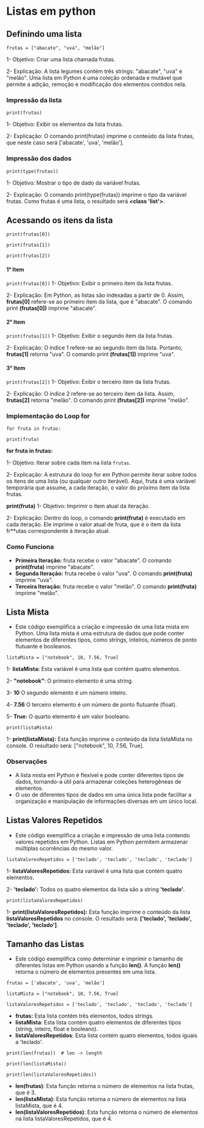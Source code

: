 # Listas em python

## Definindo uma lista
``frutas = ["abacate", "uva", "melão"]``

1- Objetivo: Criar uma lista chamada frutas.

2- Explicação: A lista legumes contém três strings: "abacate", "uva" e "melão". Uma lista em Python é uma coleção ordenada e mutável que permite a adição, remoção e modificação dos elementos contidos nela.

### Impressão da lista
``print(frutas)``

1- Objetivo: Exibir os elementos da lista frutas.

2- Explicação:  O comando print(frutas) imprime o conteúdo da lista frutas, que neste caso será ['abacate', 'uva', 'melão'].

### Impressão dos dados
``print(type(frutas))``

1- Objetivo: Mostrar o tipo de dado da variável frutas.

2- Explicação: O comando print(type(frutas)) imprime o tipo da variável frutas. Como frutas é uma lista, o resultado será **<class 'list'>**.

## Acessando os itens da lista 
``print(frutas[0])``

``print(frutas[1])``

``print(frutas[2])``

#### 1° Item 
``print(frutas[0])``
1- Objetivo: Exibir o primeiro item da lista frutas.

2- Explicação: Em Python, as listas são indexadas a partir de 0. Assim, **frutas[0]** refere-se ao primeiro item da lista, que é "abacate". O comando print **(frutas[0])** imprime "abacate".

#### 2° Item 
``print(frutas[1])``
1- Objetivo: Exibir o segundo item da lista frutas.

2- Explicação: O índice 1 refere-se ao segundo item da lista. Portanto, **frutas[1]** retorna "uva". O comando print **(frutas[1])** imprime "uva".

#### 3° Item 
``print(frutas[2])``
1- Objetivo: Exibir o terceiro item da lista frutas.

2- Explicação: O índice 2 refere-se ao terceiro item da lista. Assim, **frutas[2]** retorna "melão". O comando print **(frutas[2])** imprime "melão".

### Implementação do Loop **for**

``for fruta in frutas:``

``print(fruta)``


**for fruta in frutas:**

1- Objetivo: Iterar sobre cada item na lista `frutas`.

2- Explicação: A estrutura do loop for em Python permite iterar sobre todos os itens de uma lista (ou qualquer outro iterável). Aqui, fruta é uma variável temporária que assume, a cada iteração, o valor do próximo item da lista frutas.

**print(fruta)**
1- Objetivo: Imprimir o item atual da iteração.

2- Explicação: Dentro do loop, o comando **print(fruta)** é executado em cada iteração. Ele imprime o valor atual de fruta, que é o item da lista fr**utas correspondente à iteração atual.

### Como Funciona
- **Primeira Iteração:** fruta recebe o valor "abacate". O comando **print(fruta)** imprime "abacate".
- **Segunda Iteração:** fruta recebe o valor "uva". O comando **print(fruta)** imprime "uva".
- **Terceira Iteração:** fruta recebe o valor "melão". O comando **print(fruta)** imprime "melão".


## Lista Mista

- Este código exemplifica a criação e impressão de uma lista mista em Python. Uma lista mista é uma estrutura de dados que pode conter elementos de diferentes tipos, como strings, inteiros, números de ponto flutuante e booleanos.

``listaMista = ["notebook", 10, 7.56, True]``

1- **listaMista:** Esta variável é uma lista que contém quatro elementos.

2- **"notebook"**: O primeiro elemento é uma string.

3- **10** O segundo elemento é um número inteiro.

4- **7.56** O terceiro elemento é um número de ponto flutuante (float).

5- **True:** O quarto elemento é um valor booleano.

``print(listaMista)``

1- **print(listaMista):** Esta função imprime o conteúdo da lista listaMista no console. O resultado será: ["notebook", 10, 7.56, True].

### Observações
- A lista mista em Python é flexível e pode conter diferentes tipos de dados, tornando-a útil para armazenar coleções heterogêneas de elementos.
- O uso de diferentes tipos de dados em uma única lista pode facilitar a organização e manipulação de informações diversas em um único local.


## Listas Valores Repetidos

- Este código exemplifica a criação e impressão de uma lista contendo valores repetidos em Python. Listas em Python permitem armazenar múltiplas ocorrências do mesmo valor.

``listaValoresRepetidos = ['teclado', 'teclado', 'teclado', 'teclado']``

1- **listaValoresRepetidos:** Esta variável é uma lista que contém quatro elementos.

2- **'teclado':** Todos os quatro elementos da lista são a string **'teclado'**.

``print(listaValoresRepetidos)``

1- **print(listaValoresRepetidos):** Esta função imprime o conteúdo da lista **listaValoresRepetidos** no console. O resultado será: **['teclado', 'teclado', 'teclado', 'teclado']**.


## Tamanho das Listas

- Este código exemplifica como determinar e imprimir o tamanho de diferentes listas em Python usando a função **len()**. A função **len()** retorna o número de elementos presentes em uma lista.

``frutas = ['abacate', 'uva', 'melão']``

``listaMista = ["notebook", 10, 7.56, True]``

``listaValoresRepetidos = ['teclado', 'teclado', 'teclado', 'teclado']``

- **frutas:** Esta lista contém três elementos, todos strings.
- **listaMista**: Esta lista contém quatro elementos de diferentes tipos (string, inteiro, float e booleano).
- **listaValoresRepetidos**: Esta lista contém quatro elementos, todos iguais a 'teclado'.

``print(len(frutas))  # len -> length``

``print(len(listaMista))``

``print(len(listaValoresRepetidos))``

- **len(frutas)**: Esta função retorna o número de elementos na lista frutas, que é 3.
- **len(listaMista)**: Esta função retorna o número de elementos na lista listaMista, que é 4.
- **len(listaValoresRepetidos)**: Esta função retorna o número de elementos na lista listaValoresRepetidos, que é 4.






 





